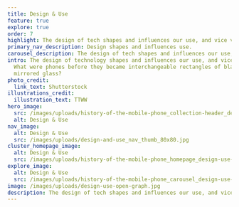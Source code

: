 ```yaml
---
title: Design & Use
feature: true
explore: true
order: 7
highlight: The design of tech shapes and influences our use, and vice versa.
primary_nav_description: Design shapes and influences use.
carousel_description: The design of tech shapes and influences our use, and vice versa.
intro: The design of technology shapes and influences our use, and vice versa.
  What were phones before they became interchangeable rectangles of black
  mirrored glass?
photo_credit:
  link_text: Shutterstock
illustrations_credit:
  illustration_text: TTWW
hero_image:
  src: /images/uploads/history-of-the-mobile-phone_collection-header_design-use-600.png
  alt: Design & Use
nav_image:
  alt: Design & Use
  src: /images/uploads/design-and-use_nav_thumb_80x80.jpg
cluster_homepage_image:
  alt: Design & Use
  src: /images/uploads/history-of-the-mobile-phone_homepage_design-use-750.jpg
explore_image:
  alt: Design & Use
  src: /images/uploads/history-of-the-mobile-phone_carousel_design-use-300.jpg
image: /images/uploads/design-use-open-graph.jpg
description: The design of tech shapes and influences our use, and vice versa.
---
```

